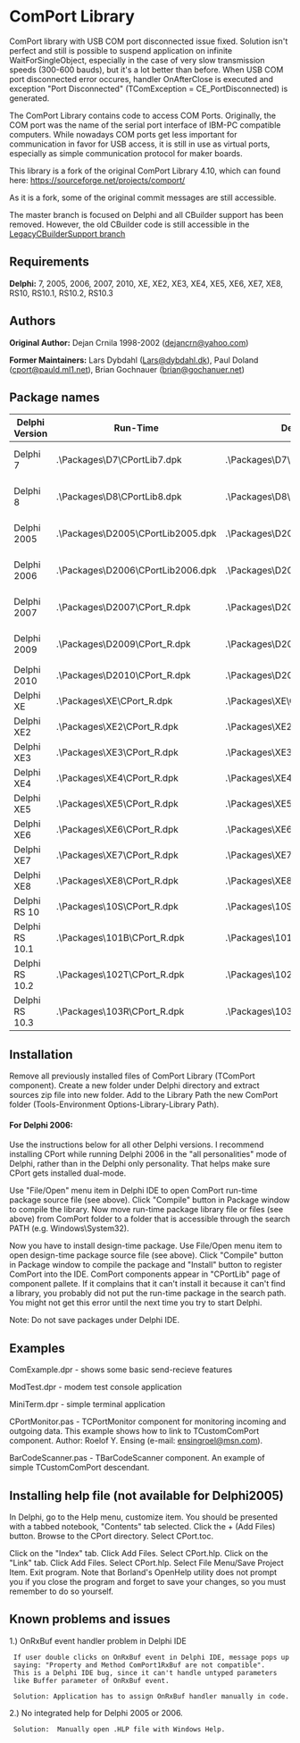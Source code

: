 # ComPort Library

ComPort library with USB COM port disconnected issue fixed. Solution isn't perfect and still is possible to suspend application on infinite WaitForSingleObject, especially in the case of very slow transmission speeds (300-600 bauds), but it's a lot better than before.
When USB COM port disconnected error occures, handler OnAfterClose is executed and exception "Port Disconnected" (TComException = CE_PortDisconnected) is generated.

The ComPort Library contains code to access COM Ports. Originally, the COM port was the name of the serial port interface of IBM-PC compatible computers.
While nowadays COM ports get less important for communication in favor for USB access, it is still in use as virtual ports, especially as simple communication protocol for maker boards.

This library is a fork of the original ComPort Library 4.10, which can found here:  https://sourceforge.net/projects/comport/

As it is a fork, some of the original commit messages are still accessible.

The master branch is focused on Delphi and all CBuilder support has been removed. However, the old CBuilder code is still accessible in the [LegacyCBuilderSupport branch](../../tree/LegacyCBuilderSupport/)

## Requirements

**Delphi:** 7, 2005, 2006, 2007, 2010, XE, XE2, XE3, XE4, XE5, XE6, XE7, XE8, RS10, RS10.1, RS10.2, RS10.3

## Authors

**Original Author:** Dejan Crnila 1998-2002 (dejancrn@yahoo.com)

**Former Maintainers:** Lars Dybdahl (Lars@dybdahl.dk), Paul Doland (cport@pauld.ml1.net), Brian Gochnauer (brian@gochanuer.net)

## Package names

| Delphi Version | Run-Time | Design-Time | State |
|---|---|---|---|
| Delphi 7 | .\Packages\D7\CPortLib7.dpk | .\Packages\D7\DsgnCPort7.dpk | not sufficiently tested |
| Delphi 8 | .\Packages\D8\CPortLib8.dpk | .\Packages\D8\DsgnCPort8.dpk | not sufficiently tested |
| Delphi 2005 | .\Packages\D2005\CPortLib2005.dpk | .\Packages\D2005\DsgnCPort2005.dpk | not sufficiently tested |
| Delphi 2006 | .\Packages\D2006\CPortLib2006.dpk | .\Packages\D2006\DsgnCPort2006.dpk | not sufficiently tested |
| Delphi 2007 | .\Packages\D2007\CPort_R.dpk | .\Packages\D2007\CPort_D.dpk | not sufficiently tested |
| Delphi 2009 | .\Packages\D2009\CPort_R.dpk | .\Packages\D2009\CPort_D.dpk | not sufficiently tested |
| Delphi 2010 | .\Packages\D2010\CPort_R.dpk | .\Packages\D2010\CPort_D.dpk | should work |
| Delphi XE | .\Packages\XE\CPort_R.dpk | .\Packages\XE\CPort_D.dpk | should work |
| Delphi XE2 | .\Packages\XE2\CPort_R.dpk | .\Packages\XE2\CPort_D.dpk | tested |
| Delphi XE3 | .\Packages\XE3\CPort_R.dpk | .\Packages\XE3\CPort_D.dpk | should work |
| Delphi XE4 | .\Packages\XE4\CPort_R.dpk | .\Packages\XE4\.dpk | should work |
| Delphi XE5 | .\Packages\XE5\CPort_R.dpk | .\Packages\XE5\CPort_D.dpk | should work |
| Delphi XE6 | .\Packages\XE6\CPort_R.dpk | .\Packages\XE6\CPort_D.dpk | should work |
| Delphi XE7 | .\Packages\XE7\CPort_R.dpk | .\Packages\XE7\CPort_D.dpk | tested |
| Delphi XE8 | .\Packages\XE8\CPort_R.dpk | .\Packages\XE8\CPort_D.dpk | should work |
| Delphi RS 10 | .\Packages\10S\CPort_R.dpk | .\Packages\10S\CPort_D.dpk | should work |
| Delphi RS 10.1 | .\Packages\101B\CPort_R.dpk | .\Packages\101B\CPort_D.dpk | should work |
| Delphi RS 10.2 | .\Packages\102T\CPort_R.dpk | .\Packages\102T\CPort_D.dpk | tested |
| Delphi RS 10.3 | .\Packages\103R\CPort_R.dpk | .\Packages\103R\CPort_D.dpk | should work |



## Installation

Remove all previously installed files of ComPort Library (TComPort component). Create a new folder under Delphi directory and extract sources zip file into new folder. Add to the Library Path the new ComPort folder (Tools-Environment Options-Library-Library Path).

#### For Delphi 2006:

Use the instructions below for all other Delphi versions. I recommend installing CPort while running Delphi 2006 in the "all personalities" mode of Delphi, rather than in the Delphi only personality. That helps make sure CPort gets installed dual-mode.

Use "File/Open" menu item in Delphi IDE to open ComPort run-time package source file (see above). Click "Compile" button in Package window to compile the library. Now move run-time package library file or files (see above) from ComPort folder to a folder that is accessible through the search PATH (e.g. Windows\System32).

Now you have to install design-time package. Use File/Open menu item to open design-time package source file (see above). Click "Compile" button in Package window to compile the package and "Install" button to register ComPort into the IDE. ComPort components appear in "CPortLib" page of component pallete.  If it complains that it can't install it because it can't find a library, you probably did not put the run-time package in the search path. You might not get this error until the next time you try to start Delphi.

Note: Do not save packages under Delphi IDE.

## Examples

  ComExample.dpr - shows some basic send-recieve features

  ModTest.dpr - modem test console application

  MiniTerm.dpr - simple terminal application

  CPortMonitor.pas - TCPortMonitor component for monitoring incoming and  outgoing data. This example shows how to link to TCustomComPort component. Author: Roelof Y. Ensing (e-mail: ensingroel@msn.com).

  BarCodeScanner.pas - TBarCodeScanner component. An example of simple TCustomComPort descendant. 


## Installing help file (not available for Delphi2005)
In Delphi, go to the Help menu, customize item. You should be presented with a tabbed notebook, "Contents" tab selected. Click the + (Add Files)  button. Browse to the CPort directory. Select CPort.toc. 

Click on the "Index" tab. Click Add Files. Select CPort.hlp. Click on the "Link" tab. Click Add Files. Select CPort.hlp. Select File Menu/Save Project Item. Exit program. Note that Borland's OpenHelp utility does not prompt you if you close the program and forget to save your changes, so you must remember to do so yourself. 


## Known problems and issues
  1.) OnRxBuf event handler problem in Delphi IDE

     If user double clicks on OnRxBuf event in Delphi IDE, message pops up
     saying: "Property and Method ComPort1RxBuf are not compatible".
     This is a Delphi IDE bug, since it can't handle untyped parameters
     like Buffer parameter of OnRxBuf event.
      
     Solution: Application has to assign OnRxBuf handler manually in code.    

  2.) No integrated help for Delphi 2005 or 2006.

     Solution:  Manually open .HLP file with Windows Help.